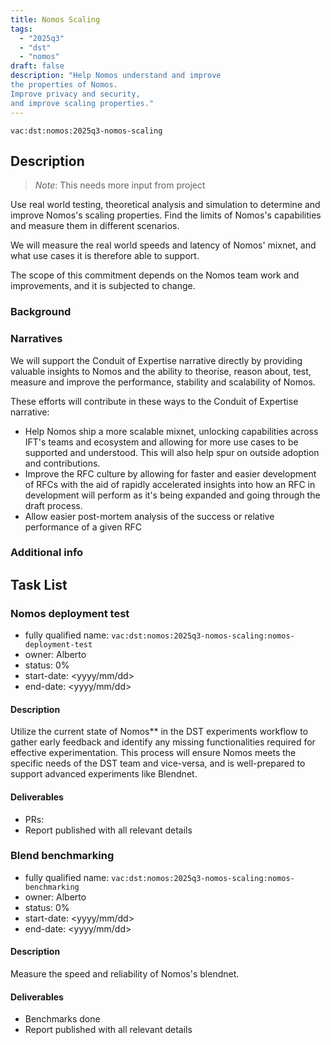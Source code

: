 ```yaml
---
title: Nomos Scaling
tags:
  - "2025q3"
  - "dst"
  - "nomos"
draft: false
description: "Help Nomos understand and improve
the properties of Nomos.
Improve privacy and security,
and improve scaling properties."
---
```


`vac:dst:nomos:2025q3-nomos-scaling`


## Description
> *Note*: This needs more input from project

Use real world testing,
theoretical analysis
and simulation
to determine and improve Nomos's scaling properties.
Find the limits of Nomos's capabilities
and measure them in different scenarios.

We will measure the real world speeds and latency of Nomos' mixnet,
and what use cases it is therefore able to support.

The scope of this commitment depends on the Nomos team
work and improvements, and it is subjected to change.

### Background

### Narratives

We will support the Conduit of Expertise narrative directly
by providing valuable insights to Nomos
and the ability to theorise, reason about,
test, measure and improve
the performance, stability and scalability of Nomos.

These efforts will contribute in these ways to the Conduit of Expertise narrative:

* Help Nomos ship a more scalable mixnet,
  unlocking capabilities across IFT's teams and ecosystem
  and allowing for more use cases to be supported and understood.
This will also help spur on outside adoption and contributions.
* Improve the RFC culture
  by allowing for faster and easier development of RFCs
  with the aid of rapidly accelerated insights into how an RFC in development will perform as it's being expanded and going through the draft process.
* Allow easier post-mortem analysis of the success or relative performance of a given RFC

### Additional info

## Task List

### Nomos deployment test

* fully qualified name: `vac:dst:nomos:2025q3-nomos-scaling:nomos-deployment-test`
* owner: Alberto
* status: 0%
* start-date: <yyyy/mm/dd>
* end-date: <yyyy/mm/dd>

#### Description

Utilize the current state of Nomos** in the DST experiments workflow to gather 
early feedback and identify any missing functionalities required for effective experimentation.
This process will ensure Nomos meets the specific needs of the DST team and vice-versa,
and is well-prepared to support advanced experiments like Blendnet.


#### Deliverables
* PRs:
* Report published with all relevant details


### Blend benchmarking

* fully qualified name: `vac:dst:nomos:2025q3-nomos-scaling:nomos-benchmarking`
* owner: Alberto
* status: 0%
* start-date: <yyyy/mm/dd>
* end-date: <yyyy/mm/dd>

#### Description

Measure the speed and reliability of Nomos's blendnet.

#### Deliverables
* Benchmarks done
* Report published with all relevant details
